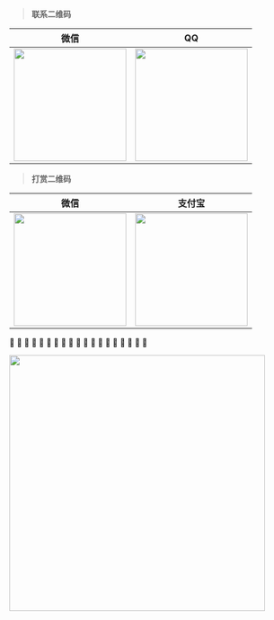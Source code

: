 

> **联系二维码**


| <center>微信</center>                                        | <center>QQ</center>                                          |
| ------------------------------------------------------------ | ------------------------------------------------------------ |
| <center><img src = 'http://111.229.17.211:3389/imgs/2020/02/4a2ba972834885ba.gif' width="200"></center> | <center><img src = 'http://111.229.17.211:3389/imgs/2020/02/d7ecf4f4092f7f31.gif' width="200"></center> |

> **打赏二维码**

| <center>微信</center>                                        | <center>支付宝</center>                                      |
| ------------------------------------------------------------ | ------------------------------------------------------------ |
| <center><img src = 'http://111.229.17.211:3389/imgs/2020/02/9b71b1ba54b76762.jpg' width="200"></center> | <center><img src = 'http://111.229.17.211:3389/imgs/2020/02/2bcf34efe4f9dc2d.jpg' width="200"></center> |

🍇 🍈 🍉 🍊 🍋 🍍 🥭 🍏 🍑 🍒 🍓 🥝 🍎 🥑 🥕 🍄 🍖 🍨 🍤 

  <img src = 'http://111.229.17.211:3389/imgs/2020/03/9209ce1b6d788cc2.png' width="455">        



